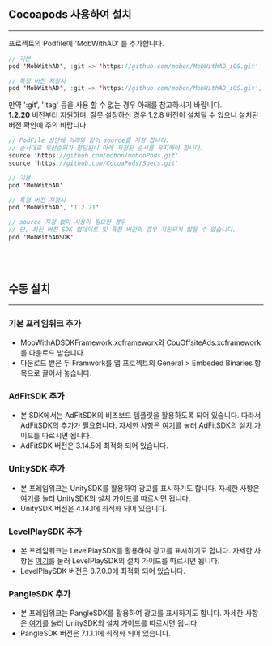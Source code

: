 ## Cocoapods 사용하여 설치
---
프로젝트의 Podfile에 'MobWithAD' 를 추가합니다.
```swift
// 기본
pod 'MobWithAD', :git => 'https://github.com/mobon/MobWithAD_iOS.git'

// 특정 버전 지정시
pod 'MobWithAD', :git => 'https://github.com/mobon/MobWithAD_iOS.git', :tag => '1.2.21'
```

만약 ':git', ':tag' 등을 사용 할 수 없는 경우 아래를 참고하시기 바랍니다.  
<b>1.2.20</b> 버전부터 지원하며, 잘못 설정하신 경우 1.2.8 버전이 설치될 수 있으니 설치된 버전 확인에 주의 바랍니다.
```swift
// PodFile 상단에 아래와 같이 source를 지정 합니다. 
// 순서대로 우선순위가 할당된니 아래 지정된 순서를 유지해야 합니다.
source 'https://github.com/mobon/mobonPods.git'
source 'https://github.com/CocoaPods/Specs.git'

// 기본
pod 'MobWithAD'

// 특정 버전 지정시
pod 'MobWithAD', '1.2.21'

// source 지정 없이 사용이 필요한 경우
// 단, 최신 버전 SDK 업데이트 및 특정 버전의 경우 지원되지 않을 수 있습니다.
pod 'MobWithADSDK'
```


<br><br>

## 수동 설치
---
### 기본 프레임워크 추가
- MobWithADSDKFramework.xcframework와 CouOffsiteAds.xcframework를 다운로드 받습니다.  
- 다운로드 받은 두 Framwork를 앱 프로젝트의 General > Embeded Binaries 항목으로 끌어서 놓습니다.

### AdFitSDK 추가
- 본 SDK에서는 AdFitSDK의 비즈보드 템플릿을 활용하도록 되어 있습니다. 따라서 AdFitSDK의 추가가 필요합니다. 
자세한 사항은 [여기](https://github.com/adfit/adfit-ios-sdk/blob/master/Guide/Install%20SDK.md)를 눌러 AdFitSDK의 설치 가이드를 따르시면 됩니다.
- AdFitSDK 버전은 3.14.5에 최적화 되어 있습니다.

### UnitySDK 추가
- 본 프레임워크는 UnitySDK를 활용하여 광고를 표시하기도 합니다. 
자세한 사항은 [여기](https://docs.unity.com/ads/ko-kr/manual/InstallingTheUnitySDK)를 눌러 UnitySDK의 설치 가이드를 따르시면 됩니다.
- UnitySDK 버전은 4.14.1에 최적화 되어 있습니다.

### LevelPlaySDK 추가
- 본 프레임워크는 LevelPlaySDK를 활용하여 광고를 표시하기도 합니다. 
자세한 사항은 [여기](https://developers.is.com/ironsource-mobile/ios/ios-sdk/#step-1)를 눌러 LevelPlaySDK의 설치 가이드를 따르시면 됩니다.
- LevelPlaySDK 버전은 8.7.0.0에 최적화 되어 있습니다.

### PangleSDK 추가
- 본 프레임워크는 PangleSDK를 활용하여 광고를 표시하기도 합니다. 
자세한 사항은 [여기](https://www.pangleglobal.com/kr/integration/integrate-pangle-sdk-for-ios)를 눌러 UnitySDK의 설치 가이드를 따르시면 됩니다.
- PangleSDK 버전은 7.1.1.1에 최적화 되어 있습니다.
